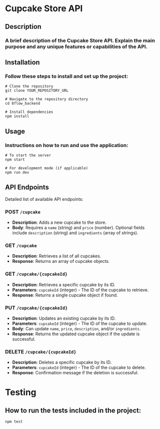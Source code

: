 # Cupcake Store API
## Description
### A brief description of the Cupcake Store API. Explain the main purpose and any unique features or capabilities of the API.

## Installation
### Follow these steps to install and set up the project:
```
# Clone the repository
git clone YOUR_REPOSITORY_URL

# Navigate to the repository directory
cd 8flow_backend

# Install dependencies
npm install
```
## Usage
### Instructions on how to run and use the application:
```
# To start the server
npm start

# For development mode (if applicable)
npm run dev
```
## API Endpoints
Detailed list of available API endpoints:

### POST `/cupcake`
- **Description**: Adds a new cupcake to the store.
- **Body**: Requires a `name` (string) and `price` (number). Optional fields include `description` (string) and `ingredients` (array of strings).

### GET `/cupcake`
- **Description**: Retrieves a list of all cupcakes.
- **Response**: Returns an array of cupcake objects.

### GET `/cupcake/{cupcakeId}`
- **Description**: Retrieves a specific cupcake by its ID.
- **Parameters**: `cupcakeId` (integer) - The ID of the cupcake to retrieve.
- **Response**: Returns a single cupcake object if found.

### PUT `/cupcake/{cupcakeId}`
- **Description**: Updates an existing cupcake by its ID.
- **Parameters**: `cupcakeId` (integer) - The ID of the cupcake to update.
- **Body**: Can update `name`, `price`, `description`, and/or `ingredients`.
- **Response**: Returns the updated cupcake object if the update is successful.

### DELETE `/cupcake/{cupcakeId}`
- **Description**: Deletes a specific cupcake by its ID.
- **Parameters**: `cupcakeId` (integer) - The ID of the cupcake to delete.
- **Response**: Confirmation message if the deletion is successful.

# Testing
## How to run the tests included in the project:
```
npm test
```
